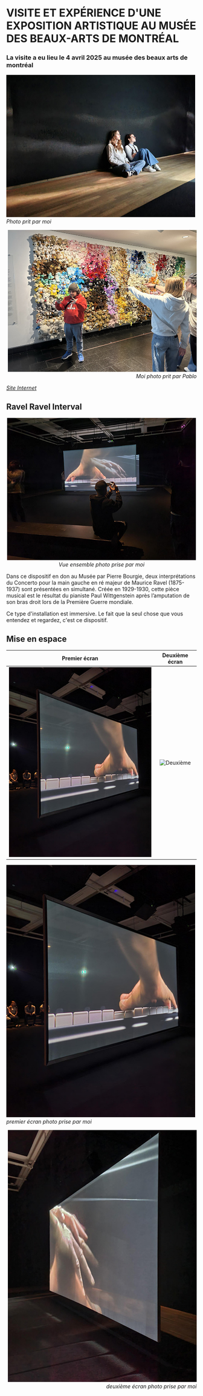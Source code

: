 # VISITE ET EXPÉRIENCE D'UNE EXPOSITION ARTISTIQUE AU MUSÉE DES BEAUX-ARTS DE MONTRÉAL
### La visite a eu lieu le 4 avril 2025 au musée des beaux arts de montréal

<p align="left">
  <img src="./photos/intro_photo.jpg" width="500px"><br>
  <i>Photo prit par moi</i>
</p>

<p align="right">
  <img src="./photos/entrer_cedric.jpg" width="500px"><br>
  <i>Moi photo prit par Pablo</i>
</p>

 *[Site Internet](https://www.mbam.qc.ca/fr/expositions/anri-sala/)*
 
## Ravel Ravel Interval 

<p align="center">
  <img src="./photos/vue_ensemble.jpg" width="500px"><br>
  <i>Vue ensemble photo prise par moi</i>
</p>


Dans ce dispositif en don au Musée par Pierre Bourgie, deux interprétations du Concerto pour la main gauche en ré majeur de Maurice Ravel (1875-1937) sont présentées en simultané.
Créée en 1929-1930, cette pièce musical est le résultat du pianiste Paul Wittgenstein après l’amputation de son bras droit lors de la Première Guerre mondiale.

Ce type d'installation est immersive. Le fait que la seul chose que vous entendez et regardez, c'est ce dispositif.

## Mise en espace


Premier écran | Deuxième écran
:-------------------------:|:-------------------------:
![Premier](photos/ecran_gauche.jpg) | ![Deuxième](/photos/ecran_droite.jpg)

<p align="left">
  <img src="./photos/ecran_gauche.jpg" width="500px"><br>
  <i>premier écran photo prise par moi</i>
</p>

<p align="right">
  <img src="./photos/ecran_droite.jpg" width="500px"><br>
  <i>deuxième écran photo prise par moi</i>
</p>
